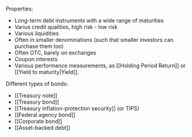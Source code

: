 Properties:
- Long-term debt instruments with a wide range of maturities
- Varius credit qualities, high risk - low risk
- Various liquidities
- Often in smaller denominations (such that smaller investors can purchase them too)
- Often OTC, barely on exchanges
- Coupon interests
- Various performance measurements, as [[Holding Period Return]] or [[Yield to maturity|Yield]].

Different types of bonds:
- [[Treasury note]]
- [[Treasury bond]]
- [[Treasury inflation-protection security]] (or TIPS)
- [[Federal agency bond]]
- [[Corporate bond]]
- [[Asset-backed debt]]